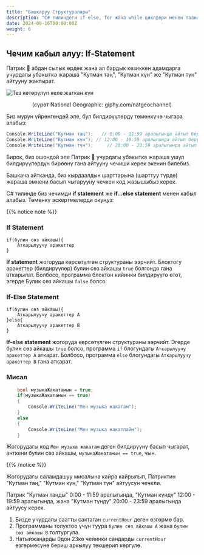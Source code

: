 ```yaml
---
title: "Башкаруу Структуралары"
description: "C# тилиндеги if-else, for жана while циклдери менен таанышуу."
date: 2024-09-16T00:00:00Z
weight: 6
---
```


## Чечим кабыл алуу: If-Statement

Патрик 🐥 абдан сылык өрдөк жана ал бардык кезиккен адамдарга учурдагы убакытка жараша "Кутман таң", "Кутман күн" же "Кутман түн" айтууну жактырат.

![Тез көтөрүлүп келе жаткан күн](https://media.giphy.com/media/hpWrLS1RDBd5pwkgjy/giphy.gif)
<p style="text-align: center;">(сүрөт National Geographic: giphy.com/natgeochannel)</p>

Биз мурун үйрөнгөндөй эле, бул билдирүүлөрдү төмөнкүчө чыгара алабыз:

```C#
Console.WriteLine("Кутман таң");   // 0:00 - 11:59 аралыгында айтып берүү
Console.WriteLine("Кутман күн"); // 12:00 - 19:59 аралыгында айтып берүү
Console.WriteLine("Кутман түн");     // 20:00 - 23:59 аралыгында айтып берүү
```

Бирок, биз ошондой эле Патрик 🐥 учурдагы убакытка жараша ушул билдирүүлөрдүн бирөөнү гана айтууну чечиши керек экенин билебиз.

Башкача айтканда, биз кырдаалдын шарттарына (шарттуу түрдө) жараша эмнени басып чыгарууну чечкен код жазышыбыз керек.

C# тилинде биз чечимди **if statement** же **if...else statement** менен кабыл алабыз. Төмөнкү эскертмелерди окуңуз:

{{% notice note %}}
### If Statement

```
if(булин сөз айкашы){
    Аткарылуучу аракеттер
}
```

**If statement** жогоруда көрсөтүлгөн структураны ээрчийт. Блоктогу аракеттер (билдирүүлөр) булин сөз айкашы `true` болгондо гана аткарылат. Болбосо, программа блоктон кийинки билдирүүгө өтөт, эгерде Булик сөз айкашы `false` болсо.
### If-Else Statement

```
if(булин сөз айкашы){
    Аткарылуучу аракеттер A
}else{
    Аткарылуучу аракеттер B
}
```

**If-else statement** жогоруда көрсөтүлгөн структураны ээрчийт. Эгерде булин сөз айкашы `true` болсо, программа `if` блогундагы `Аткарылуучу аракеттер A` аткарат. Болбосо, программа `else` блогундагы `Аткарылуучу аракеттер B` гана аткарат.

### Мисал

```C#
    bool музыкаЖакатамын = true;
    if(музыкаЖакатамын == true) 
    {
        Console.WriteLine("Мен музыка жакатам");
    } 
    else 
    {
        Console.WriteLine("Мен музыка жакатпайм");
    }   
```

Жогорудагы код `Мен музыка жакатам` деген билдирүүнү басып чыгарат, анткени булин сөз айкашы, `музыкаЖакатамын == true`, чын.

{{% /notice %}}

Жогорудагы саламдашуу мисалына кайра кайрылып, Патриктин "Кутман таң," "Кутман күн," "Кутман түн" айтуусун чечели.

Патрик "Кутман таңды" 0:00 - 11:59 аралыгында, "Кутман күндү" 12:00 - 19:59 аралыгында, жана "Кутман түндү" 20:00 - 23:59 аралыгында айтуусу керек.

1. Бизде учурдагы саатты сактаган `currentHour` деген өзгөрмө бар. 
2. Программаны толуктоо үчүн туура `булин сөз айкашы A` жана `булин сөз айкашы B` толтургула.
3. Натыйжаңарды 0дон 23кө чейинки сандарды `currentHour` өзгөрмөсүнө бериш аркылуу текшерип көргүлө.

<iframe width="100%" height="475" src="https://dotnetfiddle.net